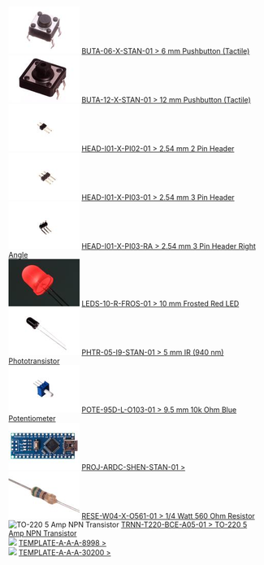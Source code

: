 ![6 mm Pushbutton (Tactile)](BUTA-06-X-STAN-01/image_140.jpg) [BUTA-06-X-STAN-01 > 6 mm Pushbutton (Tactile)](BUTA-06-X-STAN-01/Readme.md)  
![12 mm Pushbutton (Tactile)](BUTA-12-X-STAN-01/image_140.jpg) [BUTA-12-X-STAN-01 > 12 mm Pushbutton (Tactile)](BUTA-12-X-STAN-01/Readme.md)  
![2.54 mm 2 Pin Header](HEAD-I01-X-PI02-01/image_140.jpg) [HEAD-I01-X-PI02-01 > 2.54 mm 2 Pin Header](HEAD-I01-X-PI02-01/Readme.md)  
![2.54 mm 3 Pin Header](HEAD-I01-X-PI03-01/image_140.jpg) [HEAD-I01-X-PI03-01 > 2.54 mm 3 Pin Header](HEAD-I01-X-PI03-01/Readme.md)  
![2.54 mm 3 Pin Header Right Angle](HEAD-I01-X-PI03-RA/image_140.jpg) [HEAD-I01-X-PI03-RA > 2.54 mm 3 Pin Header Right Angle](HEAD-I01-X-PI03-RA/Readme.md)  
![10 mm Frosted Red LED](LEDS-10-R-FROS-01/image_140.jpg) [LEDS-10-R-FROS-01 > 10 mm Frosted Red LED](LEDS-10-R-FROS-01/Readme.md)  
![5 mm IR (940 nm) Phototransistor](PHTR-05-I9-STAN-01/image_140.jpg) [PHTR-05-I9-STAN-01 > 5 mm IR (940 nm) Phototransistor](PHTR-05-I9-STAN-01/Readme.md)  
![9.5 mm 10k Ohm Blue Potentiometer](POTE-95D-L-O103-01/image_140.jpg) [POTE-95D-L-O103-01 > 9.5 mm 10k Ohm Blue Potentiometer](POTE-95D-L-O103-01/Readme.md)  
![](PROJ-ARDC-SHEN-STAN-01/image_140.jpg) [PROJ-ARDC-SHEN-STAN-01 > ](PROJ-ARDC-SHEN-STAN-01/Readme.md)  
![1/4 Watt 560 Ohm Resistor](RESE-W04-X-O561-01/image_140.jpg) [RESE-W04-X-O561-01 > 1/4 Watt 560 Ohm Resistor](RESE-W04-X-O561-01/Readme.md)  
![TO-220 5 Amp NPN Transistor](TRNN-T220-BCE-A05-01/image_140.jpg) [TRNN-T220-BCE-A05-01 > TO-220 5 Amp NPN Transistor](TRNN-T220-BCE-A05-01/Readme.md)  
![](TEMPLATE-A-A-A-8998/image_140.jpg) [TEMPLATE-A-A-A-8998 > ](TEMPLATE-A-A-A-8998/Readme.md)  
![](TEMPLATE-A-A-A-30200/image_140.jpg) [TEMPLATE-A-A-A-30200 > ](TEMPLATE-A-A-A-30200/Readme.md)  

